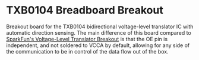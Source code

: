 # TXB0104 Breadboard Breakout

Breakout board for the TXB0104 bidirectional voltage-level translator IC with
automatic direction sensing. The main difference of this board compared to
[SparkFun's Voltage-Level Translator Breakout](https://www.sparkfun.com/products/11771)
is that the OE pin is independent, and not soldered to VCCA by default,
allowing for any side of the communication to be in control of the data flow
out of the box.
